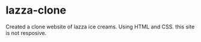 # lazza-clone

Created a clone website of lazza ice creams. Using HTML and CSS. this site is not resposive.
